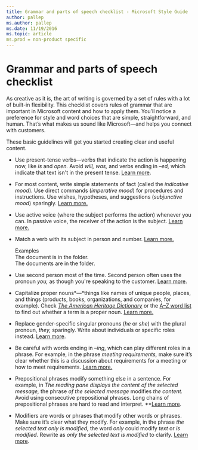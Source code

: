 ```yaml
---
title: Grammar and parts of speech checklist - Microsoft Style Guide
author: pallep
ms.author: pallep
ms.date: 11/19/2016
ms.topic: article
ms.prod = non-product specific
---
```


# Grammar and parts of speech checklist

As
creative as it is, the art of writing is governed by a set of rules
with a lot of built-in flexibility. This checklist covers rules
of grammar that are important in Microsoft content and how to apply
them. You’ll notice a preference for style and word choices that
are simple, straightforward, and human. That’s what makes us sound
like Microsoft—and helps you connect with customers.

These basic guidelines will get you started creating clear and useful content.

  - Use present-tense verbs—verbs that indicate the action is happening now, like *is* and *open.* Avoid *will, was,* and verbs ending in *–ed,* which indicate that text isn't in the present tense. [Learn more](/style-guide/grammar/verbs).
  
  - For most content, write simple statements of fact (called the *indicative mood*). Use direct commands (*imperative mood*) for procedures and instructions. Use wishes, hypotheses, and suggestions (*subjunctive mood*) sparingly. [Learn more.
    ](/style-guide/grammar/verbs)
    
  - Use
    active voice (where the subject performs the action) whenever you
    can. In passive voice, the receiver of the action is the subject. [Learn more.
    ](/style-guide/grammar/verbs)
    
  - Match a verb with its subject in person and number. [Learn more.](/style-guide/grammar/verbs)
  
    Examples  
The document is in the folder.  
The documents are in the folder. [
    ](/style-guide/grammar/verbs)
    
  - Use second person most of the time. Second person often uses the pronoun *you,* as though you're speaking to the customer. [Learn more](/style-guide/grammar/person).
  
  - Capitalize proper nouns*—*things
    like names of unique people, places, and things (products, books,
    organizations, and companies, for example). Check [*The American Heritage Dictionary*](https://ahdictionary.com/) or the [A–Z word list](https://worldready.cloudapp.net/Styleguide/Read?id=2700&topicid=25512) to find out whether a term is a proper noun. [Learn more.
    ](/style-guide/grammar/nouns-pronouns)
    
  - Replace gender-specific singular pronouns (*he* or *she*) with the plural pronoun, *they,* sparingly. Write about individuals or specific roles instead. [Learn more](https://worldready.cloudapp.net/Styleguide/Read?id=2700&topicid=25526).
  
  - Be careful with words ending in –*ing*, which can play different roles in a phrase. For example, in the phrase *meeting requirements,* make sure it’s clear whether this is a discussion about requirements for a meeting or how to meet requirements. [Learn more.
    ](/style-guide/grammar/ing-words)
    
  - Prepositional phrases modify something else in a sentence. For example, in *The reading pane displays the content of the selected message,* the phrase *of the selected message* modifies *the content.* Avoid using consecutive prepositional phrases. Long chains of prepositional phrases are hard to read and interpret. **[Learn more](/style-guide/grammar/prepositions).
  
  - Modifiers
    are words or phrases that modify other words or phrases. Make sure
    it’s clear what they modify. For example, in the phrase *the selected text only is modified,* the word *only* could modify *text* or *is modified.* Rewrite as *only the selected text is modified* to clarify. [Learn more](/style-guide/grammar/dangling-misplaced-modifiers).
